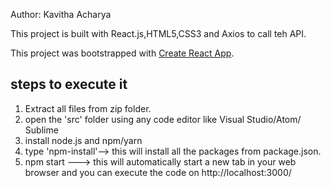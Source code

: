 ﻿Author: Kavitha Acharya

This project is built with React.js,HTML5,CSS3 and Axios to call teh API.

This project was bootstrapped with [Create React App](https://github.com/facebook/create-react-app).

## steps to execute it

1. Extract all files from zip folder.
2. open the 'src' folder using any code editor like Visual Studio/Atom/ Sublime
3. install node.js and npm/yarn
4. type 'npm-install'--> this will install all the packages from package.json.
5. npm start ---> this will automatically start a new tab in your web browser and you can execute the code on http://localhost:3000/






